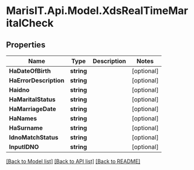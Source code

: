 
# MarisIT.Api.Model.XdsRealTimeMaritalCheck

## Properties

Name | Type | Description | Notes
------------ | ------------- | ------------- | -------------
**HaDateOfBirth** | **string** |  | [optional] 
**HaErrorDescription** | **string** |  | [optional] 
**Haidno** | **string** |  | [optional] 
**HaMaritalStatus** | **string** |  | [optional] 
**HaMarriageDate** | **string** |  | [optional] 
**HaNames** | **string** |  | [optional] 
**HaSurname** | **string** |  | [optional] 
**IdnoMatchStatus** | **string** |  | [optional] 
**InputIDNO** | **string** |  | [optional] 

[[Back to Model list]](../README.md#documentation-for-models)
[[Back to API list]](../README.md#documentation-for-api-endpoints)
[[Back to README]](../README.md)

